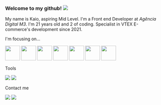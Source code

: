 ### Welcome to my github! <img src="https://img.icons8.com/emoji/48/000000/waving-hand-medium-skin-tone.png"/>

My name is Kaio, aspiring Mid Level. I'm a Front end Developer at *Agência Digital M3*. I'm 21 years old and 2 of coding. Specialist in VTEX E-commerce's development since 2021.

<p>I'm focusing on...</p>
<p>
     <img style="width: 48px" src="https://cdn.jsdelivr.net/gh/devicons/devicon/icons/html5/html5-original.svg" />
     <img style="width: 48px" src="https://cdn.jsdelivr.net/gh/devicons/devicon/icons/css3/css3-original.svg" />
     <img style="width: 48px" src="https://cdn.jsdelivr.net/gh/devicons/devicon/icons/tailwindcss/tailwindcss-plain.svg" />
     <img style="width: 48px" src="https://cdn.jsdelivr.net/gh/devicons/devicon/icons/javascript/javascript-original.svg" />
     <img style="width: 48px" src="https://cdn.jsdelivr.net/gh/devicons/devicon/icons/typescript/typescript-original.svg" />
     <img style="width: 48px" src="https://cdn.jsdelivr.net/gh/devicons/devicon/icons/react/react-original.svg" />
     <img style="width: 48px" src="https://cdn.jsdelivr.net/gh/devicons/devicon/icons/webpack/webpack-original.svg" />

</p>

<p>Tools</p>
<p>
    <img src="https://img.icons8.com/color/48/000000/git.png"/>
    <img src="https://img.icons8.com/external-tal-revivo-color-tal-revivo/48/000000/external-postman-is-the-only-complete-api-development-environment-logo-color-tal-revivo.png"/>
</p>

<p>Contact me</p>
<p>
    <a target="blank_" href="https://www.linkedin.com/in/kaioribeiro/" target="_blank"><img src="https://img.icons8.com/color/48/000000/linkedin.png"/></a>
    <a href="mailto:ribeiro.kaio@outlook.com.br"><img src="https://img.icons8.com/fluency/48/000000/email-open.png"/></a>
</p>
